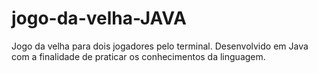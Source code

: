 # jogo-da-velha-JAVA
Jogo da velha para dois jogadores pelo terminal. Desenvolvido em Java com a finalidade de praticar os conhecimentos da linguagem.
